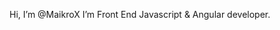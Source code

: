Hi, I’m @MaikroX
I’m Front End Javascript & Angular developer.

<!---
MaikroX/MaikroX is a ✨ special ✨ repository because its `README.md` (this file) appears on your GitHub profile.
You can click the Preview link to take a look at your changes.
--->
